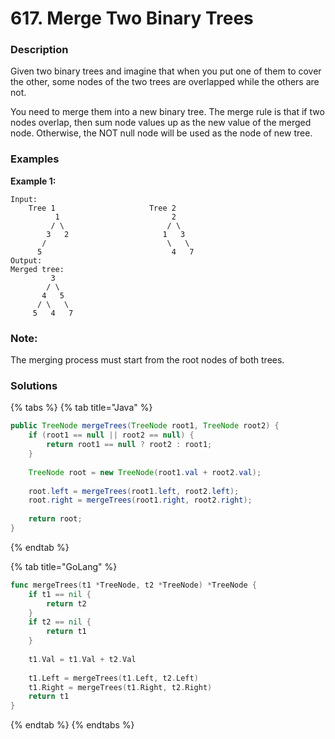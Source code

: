# 617. Merge Two Binary Trees

### Description

Given two binary trees and imagine that when you put one of them to cover the other, some nodes of the two trees are overlapped while the others are not.

You need to merge them into a new binary tree. The merge rule is that if two nodes overlap, then sum node values up as the new value of the merged node. Otherwise, the NOT null node will be used as the node of new tree.

### Examples

**Example 1:**

```text
Input: 
	Tree 1                     Tree 2                  
          1                         2                             
         / \                       / \                            
        3   2                     1   3                        
       /                           \   \                      
      5                             4   7                  
Output: 
Merged tree:
	     3
	    / \
	   4   5
	  / \   \ 
	 5   4   7
```

### **Note:**

The merging process must start from the root nodes of both trees.

### Solutions

{% tabs %}
{% tab title="Java" %}
```java
public TreeNode mergeTrees(TreeNode root1, TreeNode root2) {
    if (root1 == null || root2 == null) {
        return root1 == null ? root2 : root1;
    }
    
    TreeNode root = new TreeNode(root1.val + root2.val);
    
    root.left = mergeTrees(root1.left, root2.left);
    root.right = mergeTrees(root1.right, root2.right);
    
    return root;
}
```
{% endtab %}

{% tab title="GoLang" %}
```go
func mergeTrees(t1 *TreeNode, t2 *TreeNode) *TreeNode {
    if t1 == nil {
        return t2
    }
    if t2 == nil {
        return t1
    }
    
    t1.Val = t1.Val + t2.Val
    
    t1.Left = mergeTrees(t1.Left, t2.Left)
    t1.Right = mergeTrees(t1.Right, t2.Right)
    return t1
}
```
{% endtab %}
{% endtabs %}

